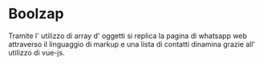# Boolzap

Tramite l' utilizzo di array d' oggetti si replica la pagina di whatsapp web attraverso il linguaggio di markup e una lista di contatti dinamina grazie all' utilizzo di vue-js.